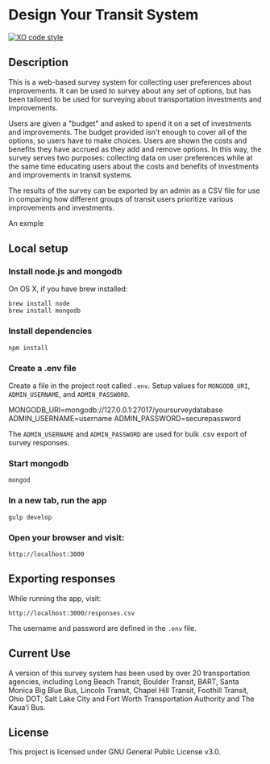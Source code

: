 # Design Your Transit System

[![XO code style](https://img.shields.io/badge/code_style-XO-5ed9c7.svg)](https://github.com/sindresorhus/xo)


## Description
This is a web-based survey system for collecting user preferences about improvements. It can be used to survey about any set of options, but has been tailored to be used for surveying about transportation investments and improvements.

Users are given a "budget" and asked to spend it on a set of investments and improvements. The budget provided isn't enough to cover all of the options, so users have to make choices. Users are shown the costs and benefits they have accrued as they add and remove options. In this way, the survey serves two purposes: collecting data on user preferences while at the same time educating users about the costs and benefits of investments and improvements in transit systems.

The results of the survey can be exported by an admin as a CSV file for use in comparing how different groups of transit users prioritize various improvements and investments.

An exmple

## Local setup

### Install node.js and mongodb

On OS X, if you have brew installed:

    brew install node
    brew install mongodb

### Install dependencies

    npm install

### Create a .env file

Create a file in the project root called `.env`. Setup values for `MONGODB_URI`, `ADMIN_USERNAME`, and `ADMIN_PASSWORD`.

MONGODB_URI=mongodb://127.0.0.1:27017/yoursurveydatabase
ADMIN_USERNAME=username
ADMIN_PASSWORD=securepassword

The `ADMIN_USERNAME` and `ADMIN_PASSWORD` are used for bulk .csv export of survey responses.

### Start mongodb

    mongod

### In a new tab, run the app

    gulp develop

### Open your browser and visit:

    http://localhost:3000

## Exporting responses

While running the app, visit:

    http://localhost:3000/responses.csv

The username and password are defined in the `.env` file.

## Current Use
A version of this survey system has been used by over 20 transportation agencies, including Long Beach Transit, Boulder Transit, BART, Santa Monica Big Blue Bus, Lincoln Transit, Chapel Hill Transit, Foothill Transit, Ohio DOT, Salt Lake City and Fort Worth Transportation Authority and The Kauaʻi Bus.

## License
This project is licensed under GNU General Public License v3.0.
